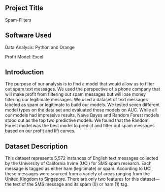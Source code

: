 ## Project Title
Spam-Filters
## Software Used
Data Analysis: Python and Orange

Profit Model: Excel
## Introduction
The purpose of our analysis is to find a model that would allow us to filter out spam text messages. We used the perspective of a phone company that will make profit from filtering out spam messages but will lose money filtering our legitimate messages. We used a dataset of text messages labeled as spam or legitimate to build our models. We tested seven different model types on the data set and evaluated those models on AUC. While all our models had impressive results, Naïve Bayes and Random Forest models stood out as the top two predictive models. We found that the Random Forest model was the best model to predict and filter out spam messages based on our profit and lift curves.
## Dataset Description
This dataset represents 5,572 instances of English text messages collected by the University of California Irvine (UCI) for SMS spam research. Each message is tagged as either ham (legitimate) or spam. According to UCI, these messages were sourced from a variety of areas ranging from the United Kingdom to Singapore. There are only two features for this dataset—the text of the SMS message and its spam (0) or ham (1) tag. 
